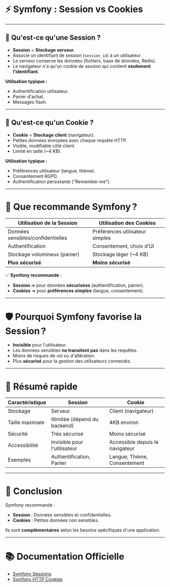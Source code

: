 
# ⚡ Symfony : Session vs Cookies

---

## 🧭 Qu'est-ce qu'une Session ?

- **Session** = **Stockage serveur**.
- Associe un identifiant de session (`session_id`) à un utilisateur.
- Le serveur conserve les données (fichiers, base de données, Redis).
- Le navigateur n'a qu'un cookie de session qui contient **seulement l'identifiant**.

**Utilisation typique :**
- Authentification utilisateur.
- Panier d'achat.
- Messages flash.

---

## 🧁 Qu'est-ce qu'un Cookie ?

- **Cookie** = **Stockage client** (navigateur).
- Petites données envoyées avec chaque requête HTTP.
- Visible, modifiable côté client.
- Limité en taille (~4 KB).

**Utilisation typique :**
- Préférences utilisateur (langue, thème).
- Consentement RGPD.
- Authentification persistante ("Remember me").

---

# 🎯 Que recommande Symfony ?

| Utilisation de la Session          | Utilisation des Cookies            |
|------------------------------------|------------------------------------|
| Données sensibles/confidentielles  | Préférences utilisateur simples   |
| Authentification                   | Consentement, choix d’UI           |
| Stockage volumineux (panier)        | Stockage léger (~4 KB)             |
| **Plus sécurisé**                  | **Moins sécurisé**                 |

✅ **Symfony recommande** :
- **Session** ➔ pour données **sécurisées** (authentification, panier).
- **Cookies** ➔ pour **préférences simples** (langue, consentement).

---

# 🛡️ Pourquoi Symfony favorise la Session ?

- **Invisible** pour l'utilisateur.
- Les données sensibles **ne transitent pas** dans les requêtes.
- Moins de risques de vol ou d'altération.
- Plus **sécurisé** pour la gestion des utilisateurs connectés.

---

# 🧠 Résumé rapide

| Caractéristique                      | Session                          | Cookie                         |
|--------------------------------------|----------------------------------|--------------------------------|
| Stockage                             | Serveur                          | Client (navigateur)            |
| Taille maximale                      | Illimitée (dépend du backend)     | 4KB environ                    |
| Sécurité                             | Très sécurisé                    | Moins sécurisé                 |
| Accessibilité                        | Invisible pour l'utilisateur     | Accessible depuis le navigateur |
| Exemples                             | Authentification, Panier         | Langue, Thème, Consentement    |

---

# 🚀 Conclusion

Symfony recommande :
- **Session** : Données sensibles et confidentielles.
- **Cookies** : Petites données non sensibles.

Ils sont **complémentaires** selon les besoins spécifiques d'une application.

---

# 📚 Documentation Officielle

- [Symfony Sessions](https://symfony.com/doc/current/session.html)
- [Symfony HTTP Cookies](https://symfony.com/doc/current/components/http_foundation/cookies.html)
